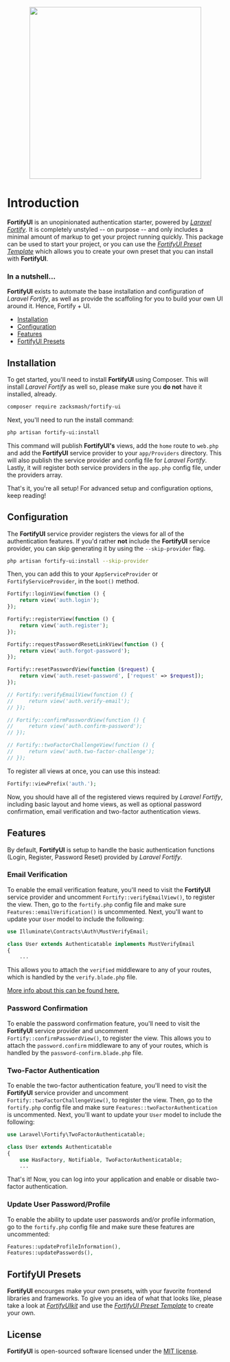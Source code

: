 <p  align="center"><img  src="https://github.com/zacksmash/fortify-ui/raw/master/fortify-ui-image.png"  width="400"></p>

# Introduction

**FortifyUI** is an unopinionated authentication starter, powered by [*Laravel Fortify*](https://github.com/laravel/fortify). It is completely unstyled -- on purpose -- and only includes a minimal amount of markup to get your project running quickly. This package can be used to start your project, or you can use the [*FortifyUI Preset Template*](https://github.com/zacksmash/fortify-ui-preset) which allows you to create your own preset that you can install with **FortifyUI**.


### In a nutshell...
**FortifyUI** exists to automate the base installation and configuration of *Laravel Fortify*, as well as provide the scaffoling for you to build your own UI around it. Hence, Fortify + UI. 

- [Installation](#installation)
- [Configuration](#configuration)
- [Features](#features)
- [FortifyUI Presets](#presets)

<a name="installation"></a>
## Installation

To get started, you'll need to install **FortifyUI** using Composer. This will install *Laravel Fortify* as well so, please make sure you **do not** have it installed, already.

```bash
composer require zacksmash/fortify-ui
```

Next, you'll need to run the install command:

```bash
php artisan fortify-ui:install
```

This command will publish **FortifyUI's** views, add the `home` route to `web.php` and add the **FortifyUI** service provider to your `app/Providers` directory. This will also publish the service provider and config file for *Laravel Fortify*. Lastly, it will register both service providers in the `app.php` config file, under the providers array.

That's it, you're all setup! For advanced setup and configuration options, keep reading!

<a name="configuration"></a>
## Configuration

The **FortifyUI** service provider registers the views for all of the authentication features. If you'd rather **not** include the **FortifyUI** service provider, you can skip generating it by using the `--skip-provider` flag.

```bash
php artisan fortify-ui:install --skip-provider
```

Then, you can add this to your `AppServiceProvider` or `FortifyServiceProvider`, in the `boot()` method.

```php
Fortify::loginView(function () {
    return view('auth.login');
});

Fortify::registerView(function () {
    return view('auth.register');
});

Fortify::requestPasswordResetLinkView(function () {
    return view('auth.forgot-password');
});

Fortify::resetPasswordView(function ($request) {
    return view('auth.reset-password', ['request' => $request]);
});

// Fortify::verifyEmailView(function () {
//     return view('auth.verify-email');
// });

// Fortify::confirmPasswordView(function () {
//     return view('auth.confirm-password');
// });

// Fortify::twoFactorChallengeView(function () {
//     return view('auth.two-factor-challenge');
// });
```

To register all views at once, you can use this instead:

```php
Fortify::viewPrefix('auth.');
```

Now, you should have all of the registered views required by *Laravel Fortify*, including basic layout and home views, as well as optional password confirmation, email verification and two-factor authentication views.

<a name="features"></a>
## Features

By default, **FortifyUI** is setup to handle the basic authentication functions (Login, Register, Password Reset) provided by *Laravel Fortify*.

### Email Verification
To enable the email verification feature, you'll need to visit the **FortifyUI** service provider and uncomment `Fortify::verifyEmailView()`, to register the view. Then, go to the `fortify.php` config file and make sure `Features::emailVerification()` is uncommented. Next, you'll want to update your `User` model to include the following:

```php
use Illuminate\Contracts\Auth\MustVerifyEmail;

class User extends Authenticatable implements MustVerifyEmail
{
    ...
```

This allows you to attach the `verified` middleware to any of your routes, which is handled by the `verify.blade.php` file.

[More info about this can be found here.](https://github.com/laravel/fortify/blob/1.x/README.md#email-verification)

### Password Confirmation
To enable the password confirmation feature, you'll need to visit the **FortifyUI** service provider and uncomment `Fortify::confirmPasswordView()`, to register the view. This allows you to attach the `password.confirm` middleware to any of your routes, which is handled by the `password-confirm.blade.php` file.

### Two-Factor Authentication
To enable the two-factor authentication feature, you'll need to visit the **FortifyUI** service provider and uncomment `Fortify::twoFactorChallengeView()`, to register the view. Then, go to the `fortify.php` config file and make sure `Features::twoFactorAuthentication` is uncommented. Next, you'll want to update your `User` model to include the following:

```php
use Laravel\Fortify\TwoFactorAuthenticatable;

class User extends Authenticatable
{
    use HasFactory, Notifiable, TwoFactorAuthenticatable;
    ...
```

That's it! Now, you can log into your application and enable or disable two-factor authentication.

### Update User Password/Profile
To enable the ability to update user passwords and/or profile information, go to the `fortify.php` config file and make sure these features are uncommented:

```php
Features::updateProfileInformation(),
Features::updatePasswords(),
```

<a name="presets"></a>
## FortifyUI Presets

**FortifyUI** encourges make your own presets, with your favorite frontend libraries and frameworks. To give you an idea of what that looks like, please take a look at [*FortifyUIkit*](https://github.com/zacksmash/fortify-uikit) and use the [*FortifyUI Preset Template*](https://github.com/zacksmash/fortify-ui-preset) to create your own.

## License

**FortifyUI** is open-sourced software licensed under the [MIT license](LICENSE.md).
